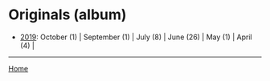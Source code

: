 # Originals (album)

  * [2019](./originals-album-2019.md): 
      October (1) | 
      September (1) | 
      July (8) | 
      June (26) | 
      May (1) | 
      April (4) | 

----

[Home](../)
